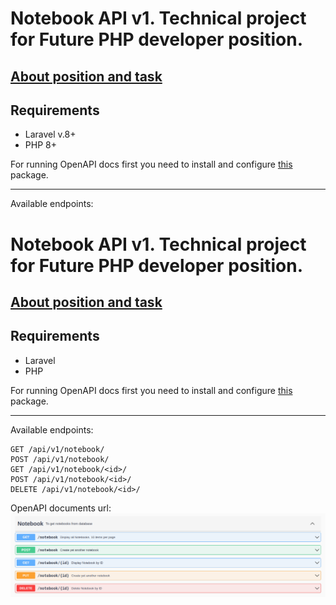 # Notebook API v1. Technical project for Future PHP developer position.

## [About position and task](http://https://github.com/muhammadkhon-abdulloev/notebook-api/Technical.md "Technical requirements")

## Requirements
- Laravel v.8+
- PHP 8+

For running OpenAPI docs first you need to install and configure  [this](https://github.com/DarkaOnLine/L5-Swagger/wiki/Installation-&-Configuration "this") package.

------------


Available endpoints:
# Notebook API v1. Technical project for Future PHP developer position.

## [About position and task](https://github.com/muhammadkhon-abdulloev/notebook-api/Technical.md "Technical requirements")

## Requirements
- Laravel
- PHP

For running OpenAPI docs first you need to install and configure  [this](https://github.com/DarkaOnLine/L5-Swagger/wiki/Installation-&-Configuration "this") package.

------------


Available endpoints:
```
GET /api/v1/notebook/
POST /api/v1/notebook/
GET /api/v1/notebook/<id>/
POST /api/v1/notebook/<id>/
DELETE /api/v1/notebook/<id>/
```

OpenAPI documents url:
[![](https://github.com/muhammadkhon-abdulloev/notebook-api/blob/main/image_2022-05-26_19-56-37.png)](https://github.com/muhammadkhon-abdulloev/notebook-api/blob/main/image_2022-05-26_19-56-37.png)
